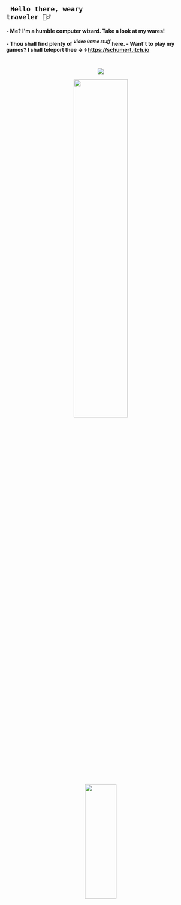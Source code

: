 ## <code> Hello there, weary traveler 🧙‍♂️ </code> 

<strong>- Me? I'm a humble computer wizard. Take a look at my wares! </strong>

<strong>- Thou shall find plenty of <em> <sup>Video Game stuff</sup> </em> here. </strong>
<strong>- Want't to play my games? I shall teleport thee -> 🌀 https://schumert.itch.io
#
<p align="center">
  <a href="https://github.com/Schumert">
    <img src="http://github-profile-summary-cards.vercel.app/api/cards/profile-details?username=Schumert&theme=cobalt2 " />
  </a>
</p>

<div align="center">
  <a href="https://github.com/Schumert">
    <img src="https://github-readme-stats.vercel.app/api?username=Schumert&show_icons=true&theme=transparent&hide_border=true&rank_icon=github&custom_title=Stats" style="width: 48%; min-width: 300px; " />
  </a>
  <a href="https://github.com/Schumert">
    <img src="https://github-readme-stats.vercel.app/api/top-langs/?username=Schumert&show_icons=true&theme=transparent&hide_border=true" style="width: 28%; min-width: 300px;" />
  </a>
</div>

<!--
Here are some ideas to get you started:

- 🔭 I’m currently working on ...
- 🌱 I’m currently learning ...
- 👯 I’m looking to collaborate on ...
- 🤔 I’m looking for help with ...
- 💬 Ask me about ...
- 📫 How to reach me: ...
- 😄 Pronouns: ...
- ⚡ Fun fact: ...
-->
